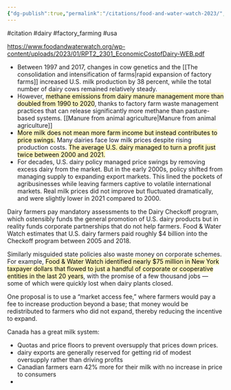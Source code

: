 ```yaml
---
{"dg-publish":true,"permalink":"/citations/food-and-water-watch-2023/","tags":["#citation","#dairy","#factory_farming","#usa"],"created":"2025-10-23T17:42:44.718+01:00","updated":"2025-10-23T18:06:08.795+01:00"}
---
```


#citation #dairy #factory_farming #usa 

https://www.foodandwaterwatch.org/wp-content/uploads/2023/01/RPT2_2301_EconomicCostofDairy-WEB.pdf

- Between 1997 and 2017, changes in cow genetics and the [[The consolidation and intensification of farms\|rapid expansion of factory farms]] increased U.S. milk production by 38 percent, while the total number of dairy cows remained relatively steady. 
- However, <mark style="background: #FFF3A3A6;">methane emissions from dairy manure management more than doubled from 1990 to 2020</mark>, thanks to factory farm waste management practices that can release significantly more methane than pasture-based systems. [[Manure from animal agriculture\|Manure from animal agriculture]]
- <mark style="background: #FFF3A3A6;">More milk does not mean more farm income but instead contributes to price swings.</mark> Many dairies face low milk prices despite rising production costs. <mark style="background: #FFF3A3A6;">The average U.S. dairy managed to turn a profit just twice between 2000 and 2021. </mark>
- For decades, U.S. dairy policy managed price swings by removing excess dairy from the market. But in the early 2000s, policy shifted from managing supply to expanding export markets. This lined the pockets of agribusinesses while leaving farmers captive to volatile international markets. Real milk prices did not improve but fluctuated dramatically, and were slightly lower in 2021 compared to 2000.

Dairy farmers pay mandatory assessments to the Dairy Checkoff program, which ostensibly funds the general promotion of U.S. dairy products but in reality funds corporate partnerships that do not help farmers. Food & Water Watch estimates that U.S. dairy farmers paid roughly $4 billion into the Checkoff program between 2005 and 2018.

Similarly misguided state policies also waste money on corporate schemes. For example, <mark style="background: #FFF3A3A6;">Food & Water Watch identified nearly $75 million
in New York taxpayer dollars that flowed to just a handful of corporate or cooperative entities in the last 20 years</mark>, with the promise of a few thousand jobs — some of which were quickly lost when dairy plants closed. 

One proposal is to use a “market access fee,” where farmers would pay a fee to increase production beyond a base; that money would be redistributed to farmers who did not expand, thereby reducing the incentive to expand. 

Canada has a great milk system:
- Quotas and price floors to prevent oversupply that prices down prices. 
- dairy exports are generally reserved for getting rid of modest oversupply rather than driving profits
- Canadian farmers earn 42% more for their milk with no increase in price to consumers
-